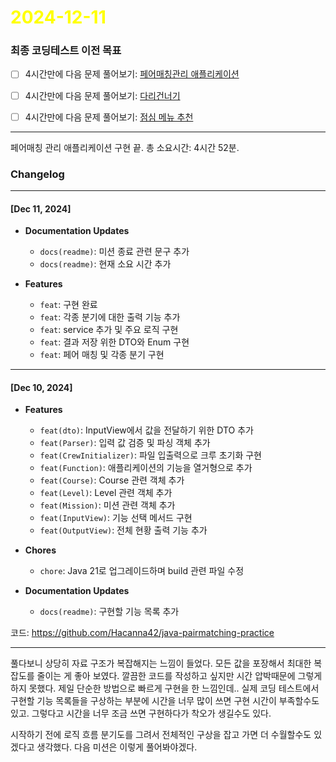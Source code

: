 # <span style="color:yellow">2024-12-11</span>

### 최종 코딩테스트 이전 목표
- [ ] 4시간만에 다음 문제 풀어보기: [페어매칭관리 애플리케이션](https://github.com/woowacourse/java-pairmatching-precourse)
- [ ] 4시간만에 다음 문제 풀어보기: [다리건너기](https://github.com/bark20/java-bridge)
- [ ] 4시간만에 다음 문제 풀어보기: [점심 메뉴 추천](https://github.com/70825/java-menu)



- - -

페어매칭 관리 애플리케이션 구현 끝.
총 소요시간: 4시간 52분.


### Changelog

---

#### **[Dec 11, 2024]**

- **Documentation Updates**
    
    - `docs(readme)`: 미션 종료 관련 문구 추가
    - `docs(readme)`: 현재 소요 시간 추가
- **Features**
    
    - `feat`: 구현 완료
    - `feat`: 각종 분기에 대한 출력 기능 추가
    - `feat`: service 추가 및 주요 로직 구현
    - `feat`: 결과 저장 위한 DTO와 Enum 구현
    - `feat`: 페어 매칭 및 각종 분기 구현

---

#### **[Dec 10, 2024]**

- **Features**
    
    - `feat(dto)`: InputView에서 값을 전달하기 위한 DTO 추가
    - `feat(Parser)`: 입력 값 검증 및 파싱 객체 추가
    - `feat(CrewInitializer)`: 파일 입출력으로 크루 초기화 구현
    - `feat(Function)`: 애플리케이션의 기능을 열거형으로 추가
    - `feat(Course)`: Course 관련 객체 추가
    - `feat(Level)`: Level 관련 객체 추가
    - `feat(Mission)`: 미션 관련 객체 추가
    - `feat(InputView)`: 기능 선택 메서드 구현
    - `feat(OutputView)`: 전체 현황 출력 기능 추가
- **Chores**
    
    - `chore`: Java 21로 업그레이드하며 build 관련 파일 수정
- **Documentation Updates**
    
    - `docs(readme)`: 구현할 기능 목록 추가



코드: https://github.com/Hacanna42/java-pairmatching-practice



- - -

풀다보니 상당히 자료 구조가 복잡해지는 느낌이 들었다. 모든 값을 포장해서 최대한 복잡도를 줄이는 게 좋아 보였다. 깔끔한 코드를 작성하고 싶지만 시간 압박때문에 그렇게 하지 못했다. 제일 단순한 방법으로 빠르게 구현을 한 느낌인데.. 실제 코딩 테스트에서 구현할 기능 목록들을 구상하는 부분에 시간을 너무 많이 쓰면 구현 시간이 부족할수도 있고. 그렇다고 시간을 너무 조금 쓰면 구현하다가 착오가 생길수도 있다.

시작하기 전에 로직 흐름 분기도를 그려서 전체적인 구상을 잡고 가면 더 수월할수도 있겠다고 생각했다.
다음 미션은 이렇게 풀어봐야겠다.